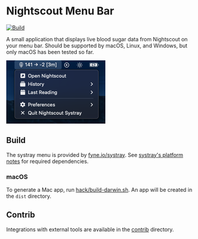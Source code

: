 # Nightscout Menu Bar

[![Build](https://github.com/gabe565/nightscout-menu-bar/actions/workflows/build.yml/badge.svg)](https://github.com/gabe565/nightscout-menu-bar/actions/workflows/build.yml)

A small application that displays live blood sugar data from Nightscout on your menu bar.
Should be supported by macOS, Linux, and Windows, but only macOS has been tested so far.

![macOS Screenshot](assets/macos-screenshot.webp?raw=true)

## Build

The systray menu is provided by
[fyne.io/systray](https://github.com/fyne-io/systray). See
[systray's platform notes](https://github.com/getlantern/systray#platform-notes)
for required dependencies.

### macOS

To generate a Mac app, run [hack/build-darwin.sh](hack/build-darwin.sh).
An app will be created in the `dist` directory.

## Contrib

Integrations with external tools are available in the [contrib](contrib) directory.
